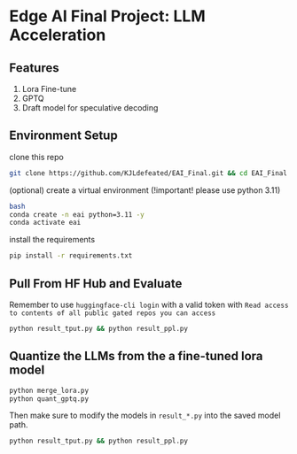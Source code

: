# Edge AI Final Project: LLM Acceleration

## Features
1. Lora Fine-tune
2. GPTQ
3. Draft model for speculative decoding

## Environment Setup
clone this repo
```bash
git clone https://github.com/KJLdefeated/EAI_Final.git && cd EAI_Final
```
(optional) create a virtual environment (!important! please use python 3.11)
```bash
bash
conda create -n eai python=3.11 -y
conda activate eai
```
install the requirements
```bash
pip install -r requirements.txt
```

## Pull From HF Hub and Evaluate
Remember to use `huggingface-cli login` with a valid token with `Read access to contents of all public gated repos you can access`

```bash
python result_tput.py && python result_ppl.py
```

## Quantize the LLMs from the a fine-tuned lora model

```bash
python merge_lora.py
python quant_gptq.py
```

Then make sure to modify the models in `result_*.py` into the saved model path.
```bash
python result_tput.py && python result_ppl.py
```
